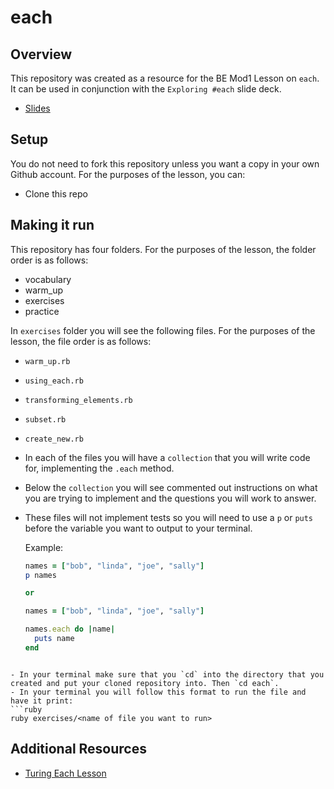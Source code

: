 # each

## Overview

This repository was created as a resource for the BE Mod1 Lesson on `each`. It can be used in conjunction with the `Exploring #each` slide deck.
  - [Slides](https://docs.google.com/presentation/d/1Vn4CZC9eNFs7FCV6__V1WCKeY1dVJGj3etLGNfVDLU4/edit?usp=sharing)

## Setup

You do not need to fork this repository unless you want a copy in your own Github account. For the purposes of the lesson, you can:
  - Clone this repo

## Making it run

This repository has four folders. For the purposes of the lesson, the folder order is as follows:
  - vocabulary
  - warm_up
  - exercises
  - practice

In `exercises` folder you will see the following files. For the purposes of the lesson, the file order is as follows:
  - `warm_up.rb`
  - `using_each.rb`
  - `transforming_elements.rb`
  - `subset.rb`
  - `create_new.rb`

- In each of the files you will have a `collection` that you will write code for, implementing the `.each` method.
- Below the `collection` you will see commented out instructions on what you are trying to implement and the questions you will work to answer.
- These files will not implement tests so you will need to use a `p` or `puts` before the variable you want to output to your terminal.

  Example:
  ```ruby
  names = ["bob", "linda", "joe", "sally"]
  p names

  or

  names = ["bob", "linda", "joe", "sally"]

  names.each do |name|
    puts name
  end
```

- In your terminal make sure that you `cd` into the directory that you created and put your cloned repository into. Then `cd each`.
- In your terminal you will follow this format to run the file and have it print:
```ruby
ruby exercises/<name of file you want to run>
```
## Additional Resources

- [Turing Each Lesson](https://backend.turing.edu/module1/lessons/each)

